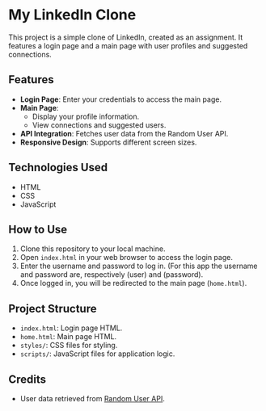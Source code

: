 # My LinkedIn Clone

This project is a simple clone of LinkedIn, created as an assignment. It features a login page and a main page with user profiles and suggested connections.

## Features

- **Login Page**: Enter your credentials to access the main page.
- **Main Page**:
  - Display your profile information.
  - View connections and suggested users.
- **API Integration**: Fetches user data from the Random User API.
- **Responsive Design**: Supports different screen sizes.

## Technologies Used

- HTML
- CSS
- JavaScript

## How to Use

1. Clone this repository to your local machine.
2. Open `index.html` in your web browser to access the login page.
3. Enter the username and password to log in. (For this app the username and password are, respectively (user) and (password).
4. Once logged in, you will be redirected to the main page (`home.html`).

## Project Structure

- `index.html`: Login page HTML.
- `home.html`: Main page HTML.
- `styles/`: CSS files for styling.
- `scripts/`: JavaScript files for application logic.

## Credits

- User data retrieved from [Random User API](https://randomuser.me).
